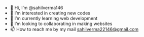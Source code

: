 - 👋 Hi, I’m @sahilverma146
- 👀 I’m interested in creating new codes 
- 🌱 I’m currently learning web development 
- 💞️ I’m looking to collaborating in making websites 
- 📫 How to reach me by my mail sahilverma22146@gmail.com 

<!---
sahilverma146/sahilverma146 is a ✨ special ✨ repository because its `README.md` (this file) appears on your GitHub profile.
You can click the Preview link to take a look at your changes.
--->
